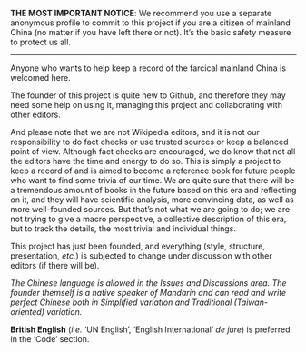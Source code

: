 **THE MOST IMPORTANT NOTICE**: We recommend you use a separate anonymous profile to commit to this project if you are a citizen of mainland China (no matter if you have left there or not). It’s the basic safety measure to protect us all.

------------

Anyone who wants to help keep a record of the farcical mainland China is welcomed here.

The founder of this project is quite new to Github, and therefore they may need some help on using it, managing this project and collaborating with other editors.

And please note that we are not Wikipedia editors, and it is not our responsibility to do fact checks or use trusted sources or keep a balanced point of view. Although fact checks are encouraged, we do know that not all the editors have the time and energy to do so. This is simply a project to keep a record of and is aimed to become a reference book for future people who want to find some trivia of our time. We are quite sure that there will be a tremendous amount of books in the future based on this era and reflecting on it, and they will have scientific analysis, more convincing data, as well as more well-founded sources. But that’s not what we are going to do; we are not trying to give a macro perspective, a collective description of this era, but to track the details, the most trivial and individual things.

This project has just been founded, and everything (style, structure, presentation, *etc.*) is subjected to change under discussion with other editors (if there will be).

*The Chinese language is allowed in the Issues and Discussions area. The founder themself is a native speaker of Mandarin and can read and write perfect Chinese both in Simplified variation and Traditional (Taiwan-oriented) variation.*

**British English** (*i.e.*  ‘UN English’, ‘English International’ *de jure*) is preferred in the ‘Code’ section.
